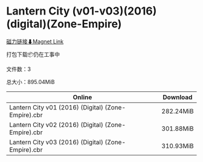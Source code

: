 # Lantern City (v01-v03)(2016)(digital)(Zone-Empire)

[磁力链接⬇Magnet Link](magnet:?xt=urn:btih:a5120d0a9f4903df0bd7390d0135a48160c7790e&dn=Lantern%20City%20%28v01-v03%29%282016%29%28digital%29%28Zone-Empire%29)

打包下载📦仍在工事中

文件数：3

总大小：895.04MiB

Online | Download
--- | ---
Lantern City v01 (2016) (Digital) (Zone-Empire).cbr | 282.24MiB
Lantern City v02 (2016) (Digital) (Zone-Empire).cbr | 301.88MiB
Lantern City v03 (2016) (Digital) (Zone-Empire).cbr | 310.93MiB